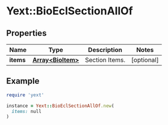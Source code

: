 # Yext::BioEclSectionAllOf

## Properties

| Name | Type | Description | Notes |
| ---- | ---- | ----------- | ----- |
| **items** | [**Array&lt;BioItem&gt;**](BioItem.md) | Section Items. | [optional] |

## Example

```ruby
require 'yext'

instance = Yext::BioEclSectionAllOf.new(
  items: null
)
```

